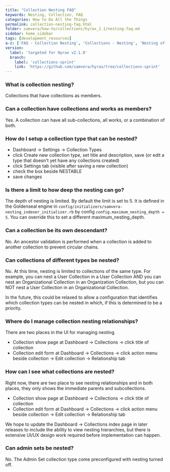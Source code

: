 ```yaml
---
title: "Collection Nesting FAQ"
keywords: Nesting, Collection, FAQ
categories: How to Do All the Things
permalink: collection-nesting-faq.html
folder: samvera/how-to/collections/hyrax_2.1/nesting-faq.md
sidebar: home_sidebar
tags: [development_resources]
a-z: ['FAQ - Collection Nesting', 'Collections - Nesting', 'Nesting of Collections']
version:
  label: 'targeted for Hyrax v2.1.0'
  branch:
    label: 'collections-sprint'
    link: 'https://github.com/samvera/hyrax/tree/collections-sprint'
---
```


### What is collection nesting?

Collections that have collections as members.

### Can a collection have collections and works as members?

Yes.  A collection can have all sub-collections, all works, or a combination of both.

### How do I setup a collection type that can be nested?

* Dashboard -> Settings -> Collection Types
* click Create new collection type, set title and description, save  (or edit a type that doesn't yet have any collections created)
* click Settings tab (visible after saving a new collection)
* check the box beside NESTABLE
* save changes

### Is there a limit to how deep the nesting can go?

The depth of nesting is limited. By default the limit is set to 5.  It is defined in the Goldenseal engine in `config/initializers/samvera-nesting_indexer_initializer.rb` by config `config.maximum_nesting_depth = 5`.  You can override this to set a different maximum_nesting_depth. 

### Can a collection be its own descendant?

No. An ancestor validation is performed when a collection is added to another collection to prevent circular chains.

### Can collections of different types be nested?

No.  At this time, nesting is limited to collections of the same type.  For example, you can nest a User Collection in a User Collection AND you can nest an Organizational Collection in an Organization Collection, but you can NOT nest a User Collection in an Organizational Collection.

In the future, this could be relaxed to allow a configuration that identifies which collection types can be nested in which, if this is determined to be a priority.

### Where do I manage collection nesting relationships?

There are two places in the UI for managing nesting.

* Collection show page at Dashboard -> Collections -> click title of collection
* Collection edit form at Dashboard -> Collections -> click action menu beside collection -> Edit collection -> Relationship tab

### How can I see what collections are nested?

Right now, there are two place to see nesting relationships and in both places, they only shows the immediate parents and subcollections.

* Collection show page at Dashboard -> Collections -> click title of collection
* Collection edit form at Dashboard -> Collections -> click action menu beside collection -> Edit collection -> Relationship tab

We hope to update the Dashboard -> Collections index page in later releases to include the ability to view nesting hierarchies, but there is extensive UI/UX design work required before implementation can happen.

### Can admin sets be nested?

No.  The Admin Set collection type come preconfigured with nesting turned off.
